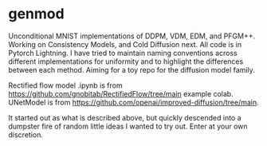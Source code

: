 # genmod
Unconditional MNIST implementations of DDPM, VDM, EDM, and PFGM++. Working on Consistency Models, and Cold Diffusion next. All code is in Pytorch Lightning.
I have tried to maintain naming conventions across different implementations for uniformity and to highlight the differences between each method.
Aiming for a toy repo for the diffusion model family.


Rectified flow model .ipynb is from https://github.com/gnobitab/RectifiedFlow/tree/main example colab. 
UNetModel is from https://github.com/openai/improved-diffusion/tree/main.


It started out as what is described above, but quickly descended into a dumpster fire of random little ideas I wanted to try out. Enter at your own discretion.
